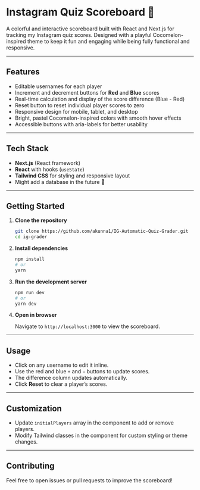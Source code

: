 # Instagram Quiz Scoreboard 🎉

A colorful and interactive scoreboard built with React and Next.js for tracking my Instagram quiz scores. Designed with a playful Cocomelon-inspired theme to keep it fun and engaging while being fully functional and responsive.

---

## Features

* Editable usernames for each player
* Increment and decrement buttons for **Red** and **Blue** scores
* Real-time calculation and display of the score difference (Blue - Red)
* Reset button to reset individual player scores to zero
* Responsive design for mobile, tablet, and desktop
* Bright, pastel Cocomelon-inspired colors with smooth hover effects
* Accessible buttons with aria-labels for better usability

---

## Tech Stack

* **Next.js** (React framework)
* **React** with hooks (`useState`)
* **Tailwind CSS** for styling and responsive layout
* Might add a database in the future 🤔

---

## Getting Started

1. **Clone the repository**

   ```bash
   git clone https://github.com/akunna1/IG-Automatic-Quiz-Grader.git
   cd ig-grader
   ```

2. **Install dependencies**

   ```bash
   npm install
   # or
   yarn
   ```

3. **Run the development server**

   ```bash
   npm run dev
   # or
   yarn dev
   ```

4. **Open in browser**

   Navigate to `http://localhost:3000` to view the scoreboard.

---

## Usage

* Click on any username to edit it inline.
* Use the red and blue `+` and `−` buttons to update scores.
* The difference column updates automatically.
* Click **Reset** to clear a player’s scores.

---

## Customization

* Update `initialPlayers` array in the component to add or remove players.
* Modify Tailwind classes in the component for custom styling or theme changes.

---

## Contributing

Feel free to open issues or pull requests to improve the scoreboard!
